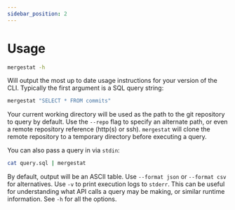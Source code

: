 ```yaml
---
sidebar_position: 2
---
```


# Usage

```bash
mergestat -h
```

Will output the most up to date usage instructions for your version of the CLI.
Typically the first argument is a SQL query string:

```bash
mergestat "SELECT * FROM commits"
```

Your current working directory will be used as the path to the git repository to query by default.
Use the `--repo` flag to specify an alternate path, or even a remote repository reference (http(s) or ssh).
`mergestat` will clone the remote repository to a temporary directory before executing a query.

You can also pass a query in via `stdin`:

```bash
cat query.sql | mergestat
```

By default, output will be an ASCII table.
Use `--format json` or `--format csv` for alternatives.
Use `-v` to print execution logs to `stderr`.
This can be useful for understanding what API calls a query may be making, or similar runtime information.
See `-h` for all the options.